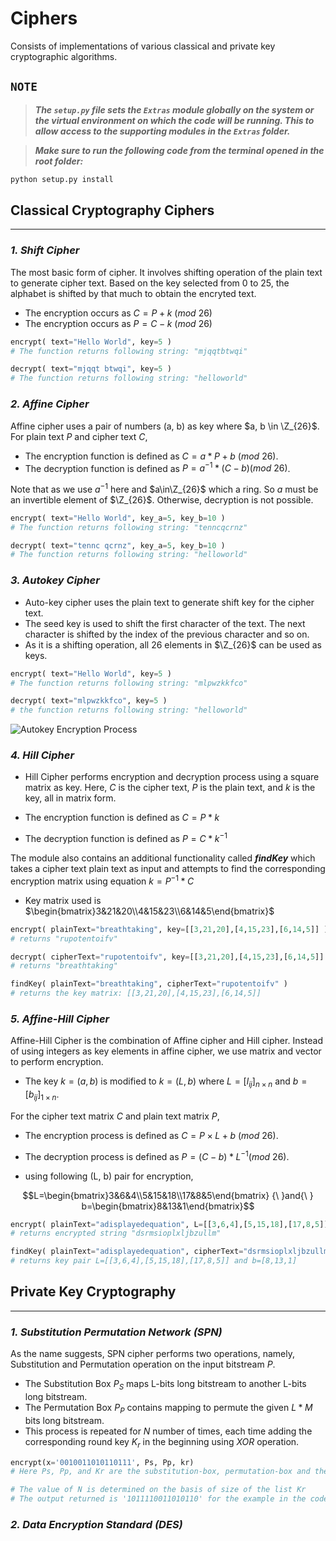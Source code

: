 # Ciphers

Consists of implementations of various classical and private key cryptographic algorithms.

## `NOTE`

> ___The `setup.py` file sets the `Extras` module globally on the system or the virtual environment on which the code will be running. This to allow access to the supporting modules in the `Extras` folder.___

> ___Make sure to run the following code from the terminal opened in the root folder:___

```bash
python setup.py install
```

## Classical Cryptography Ciphers

---

### ___1. Shift Cipher___

The most basic form of cipher. It involves shifting operation of the plain text to generate cipher text. Based on the key selected from 0 to 25, the alphabet is shifted by that much to obtain the encryted text.

- The encryption occurs as $C=P+k{\ }(mod{\ }26)$
- The encryption occurs as $P=C-k{\ }(mod{\ }26)$

```python
encrypt( text="Hello World", key=5 )  
# The function returns following string: "mjqqtbtwqi"

decrypt( text="mjqqt btwqi", key=5 )  
# The function returns following string: "helloworld"
```

### ___2. Affine Cipher___

Affine cipher uses a pair of numbers (a, b) as key where $a, b \in \Z_{26}$. For plain text $P$ and cipher text $C$,

- The encryption function is defined as $C = a*P + b{\ }(mod{\ }26)$.
- The decryption function is defined as $P = a^{-1} * (C - b)(mod{\ }26)$.

Note that as we use $a^{-1}$ here and $a\in\Z_{26}$ which a ring. So $a$ must be an invertible element of $\Z_{26}$. Otherwise, decryption is not possible.

```python
encrypt( text="Hello World", key_a=5, key_b=10 )  
# The function returns following string: "tenncqcrnz"

decrypt( text="tennc qcrnz", key_a=5, key_b=10 )  
# The function returns following string: "helloworld"
```

### ___3. Autokey Cipher___

- Auto-key cipher uses the plain text to generate shift key for the cipher text.
- The seed key is used to shift the first character of the text. The next character is shifted by the index of the previous character and so on.
- As it is a shifting operation, all 26 elements in $\Z_{26}$ can be used as keys.

```python
encrypt( text="Hello World", key=5 )
# The function returns following string: "mlpwzkkfco"

decrypt( text="mlpwzkkfco", key=5 )
# the function returns following string: "helloworld"
```

 ![Autokey Encryption Process](https://user-images.githubusercontent.com/96971096/219880843-d2ba1256-81e1-438e-a534-472e96b8849d.png)

### ___4. Hill Cipher___

- Hill Cipher performs encryption and decryption process using a square matrix as key.
 Here, $C$ is the cipher text, $P$ is the plain text, and $k$ is the key, all in matrix form.

- The encryption function is defined as $C = P*k$
- The decryption function is defined as $P = C*k^{-1}$

The module also contains an additional functionality called ___findKey___ which takes a cipher text plain text as input and attempts to find the corresponding encryption matrix using equation $k = P^{-1}*C$
  
- Key matrix used is $\begin{bmatrix}3&21&20\\4&15&23\\6&14&5\end{bmatrix}$

```python
encrypt( plainText="breathtaking", key=[[3,21,20],[4,15,23],[6,14,5]] )
# returns "rupotentoifv"

decrypt( cipherText="rupotentoifv", key=[[3,21,20],[4,15,23],[6,14,5]] )
# returns "breathtaking"

findKey( plainText="breathtaking", cipherText="rupotentoifv" )
# returns the key matrix: [[3,21,20],[4,15,23],[6,14,5]]  
```

### ___5. Affine-Hill Cipher___

Affine-Hill Cipher is the combination of Affine cipher and Hill cipher.
Instead of using integers as key elements in affine cipher, we use matrix and vector to perform encryption.

- The key $k=(a,b)$ is modified to $k=(L,b)$ where $L=[l_{ij}]_{n{\times}n}$ and $b=[b_{ij}]_{1{\times}n}$.

For the cipher text matrix $C$ and plain text matrix $P$,

- The encryption process is defined as $C=P{\times}L+b{\ }(mod{\ }26)$.
- The decryption process is defined as $P=(C-b)*L^{-1}(mod{\ }26)$.

- using following (L, b) pair for encryption,

$$L=\begin{bmatrix}3&6&4\\5&15&18\\17&8&5\end{bmatrix} {\ }and{\ } b=\begin{bmatrix}8&13&1\end{bmatrix}$$

```python
encrypt( plainText="adisplayedequation", L=[[3,6,4],[5,15,18],[17,8,5]], b=[8,13,1])
# returns encrypted string "dsrmsioplxljbzullm"

findKey( plainText="adisplayedequation", cipherText="dsrmsioplxljbzullm" )
# returns key pair L=[[3,6,4],[5,15,18],[17,8,5]] and b=[8,13,1]
```

## Private Key Cryptography

---

### ___1. Substitution Permutation Network (SPN)___

As the name suggests, SPN cipher performs two operations, namely, Substitution and Permutation operation on the input bitstream $P$.

- The Substitution Box $P_S$ maps L-bits long bitstream to another L-bits long bitstream.
- The Permutation Box $P_P$ contains mapping to permute the given $L*M$ bits long bitstream.
- This process is repeated for $N$ number of times, each time adding the corresponding round key $K_r$ in the beginning using $XOR$ operation.

```python
encrypt(x='0010011010110111', Ps, Pp, kr)
# Here Ps, Pp, and Kr are the substitution-box, permutation-box and the list of round-keys respectively.

# The value of N is determined on the basis of size of the list Kr
# The output returned is '1011110011010110' for the example in the code
```

### ___2. Data Encryption Standard (DES)___
